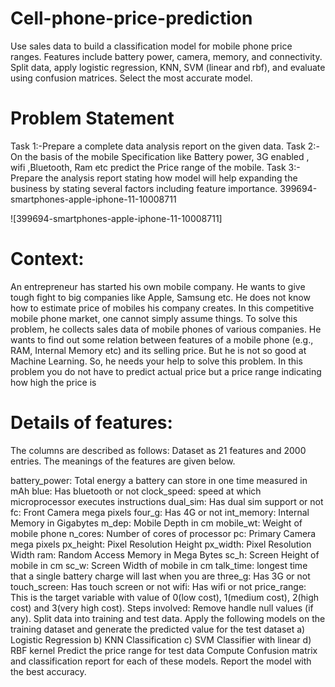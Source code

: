 # Cell-phone-price-prediction
Use sales data to build a classification model for mobile phone price ranges. Features include battery power, camera, memory, and connectivity. Split data, apply logistic regression, KNN, SVM (linear and rbf), and evaluate using confusion matrices. Select the most accurate model.

# Problem Statement
Task 1:-Prepare a complete data analysis report on the given data.
Task 2:-On the basis of the mobile Specification like Battery power, 3G enabled , wifi ,Bluetooth, Ram etc predict the Price range of the mobile.
Task 3:- Prepare the analysis report stating how model will help expanding the business by stating several factors including feature importance.
399694-smartphones-apple-iphone-11-10008711


![399694-smartphones-apple-iphone-11-10008711]

# Context:
An entrepreneur has started his own mobile company. He wants to give tough fight to big companies like Apple, Samsung etc. He does not know how to estimate price of mobiles his company creates. In this competitive mobile phone market, one cannot simply assume things. To solve this problem, he collects sales data of mobile phones of various companies. He wants to find out some relation between features of a mobile phone (e.g., RAM, Internal Memory etc) and its selling price. But he is not so good at Machine Learning. So, he needs your help to solve this problem. In this problem you do not have to predict actual price but a price range indicating how high the price is

# Details of features:
The columns are described as follows: Dataset as 21 features and 2000 entries. The meanings of the features are given below.

battery_power: Total energy a battery can store in one time measured in mAh
blue: Has bluetooth or not
clock_speed: speed at which microprocessor executes instructions
dual_sim: Has dual sim support or not
fc: Front Camera mega pixels
four_g: Has 4G or not
int_memory: Internal Memory in Gigabytes
m_dep: Mobile Depth in cm
mobile_wt: Weight of mobile phone
n_cores: Number of cores of processor
pc: Primary Camera mega pixels
px_height: Pixel Resolution Height
px_width: Pixel Resolution Width
ram: Random Access Memory in Mega Bytes
sc_h: Screen Height of mobile in cm
sc_w: Screen Width of mobile in cm
talk_time: longest time that a single battery charge will last when you are
three_g: Has 3G or not
touch_screen: Has touch screen or not
wifi: Has wifi or not
price_range: This is the target variable with value of 0(low cost), 1(medium cost), 2(high cost) and 3(very high cost).
Steps involved:
Remove handle null values (if any).
Split data into training and test data.
Apply the following models on the training dataset and generate the predicted value for the test dataset a) Logistic Regression b) KNN Classification c) SVM Classifier with linear d) RBF kernel
Predict the price range for test data
Compute Confusion matrix and classification report for each of these models.
Report the model with the best accuracy.
